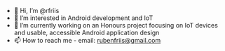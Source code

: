 - 👋 Hi, I’m @rfriis
- 👀 I’m interested in Android development and IoT
- 🌱 I’m currently working on an Honours project focusing on IoT devices and usable, accessible Android application design
- 📫 How to reach me - email: rubenfriis@gmail.com

<!---
rfriis/rfriis is a ✨ special ✨ repository because its `README.md` (this file) appears on your GitHub profile.
You can click the Preview link to take a look at your changes.
--->
